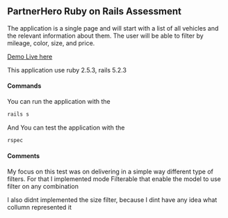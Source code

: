 ## PartnerHero Ruby on Rails Assessment


The application is a single page and will start with a list of all vehicles and the relevant information about them. The user will be able to filter by mileage, color, size, and price.

[Demo Live here](https://car-sample.herokuapp.com/)

This application use ruby 2.5.3, rails 5.2.3


#### Commands

You can run the application with the

```bash
rails s
```
And You can test the application with the

```bash
rspec
```

#### Comments

My focus on this test was on delivering in a simple way different type of filters. For
that I implemented mode Filterable that enable the model to use filter on any combination

I also didnt implemented the size filter, because I dint have any idea what collumn represented it
